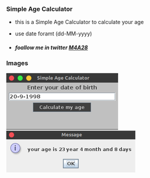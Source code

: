 ###  Simple Age Calculator

- this is a Simple Age Calculator to calculate your age 
- use date foramt (dd-MM-yyyy)

- ##### foallow me in twitter   [M4A28](https://www.twitter.com/M4A28 )

### Images



![](A1.png)
![](A2.png)
 
